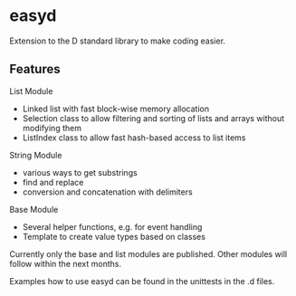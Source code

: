 # easyd

Extension to the D standard library to make coding easier.

## Features

List Module

- Linked list with fast block-wise memory allocation
- Selection class to allow filtering and sorting of lists and arrays without modifying them
- ListIndex class to allow fast hash-based access to list items

String Module

- various ways to get substrings
- find and replace
- conversion and concatenation with delimiters

Base Module

- Several helper functions, e.g. for event handling
- Template to create value types based on classes

Currently only the base and list modules are published. Other modules will follow within the next months.

Examples how to use easyd can be found in the unittests in the .d files.
